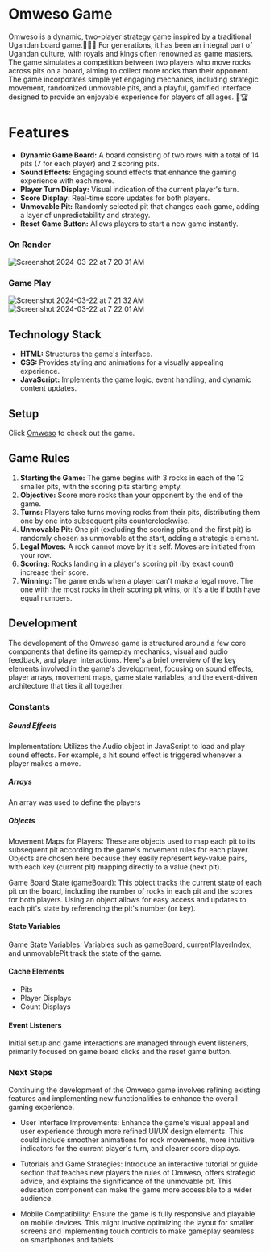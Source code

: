 # Omweso Game 
Omweso is a dynamic, two-player strategy game inspired by a traditional Ugandan board game.🎲🇺🇬 
For generations, it has been an integral part of Ugandan culture, with royals and kings often renowned as game masters. The game simulates a competition between two players who move rocks across pits on a board, aiming to collect more rocks than their opponent. The game incorporates simple yet engaging mechanics, including strategic movement, randomized unmovable pits, and a playful, gamified interface designed to provide an enjoyable experience for players of all ages. 👑🏆

# Features
- **Dynamic Game Board:** A board consisting of two rows with a total of 14 pits (7 for each player) and 2 scoring pits.
- **Sound Effects:** Engaging sound effects that enhance the gaming experience with each move.
- **Player Turn Display:** Visual indication of the current player's turn.
- **Score Display:** Real-time score updates for both players.
- **Unmovable Pit:** Randomly selected pit that changes each game, adding a layer of unpredictability and strategy.
- **Reset Game Button:** Allows players to start a new game instantly.

### On Render
![Screenshot 2024-03-22 at 7 20 31 AM](https://github.com/fahdm/Omweso/assets/8414726/4031e633-a638-4321-942b-49e159d55b60)

### Game Play
![Screenshot 2024-03-22 at 7 21 32 AM](https://github.com/fahdm/Omweso/assets/8414726/f00fd607-2c40-4837-9326-755c54f90aab)
![Screenshot 2024-03-22 at 7 22 01 AM](https://github.com/fahdm/Omweso/assets/8414726/af19b053-e88f-413d-9bc6-a1dc8b143985)

## Technology Stack

- **HTML:** Structures the game's interface.
- **CSS:** Provides styling and animations for a visually appealing experience.
- **JavaScript:** Implements the game logic, event handling, and dynamic content updates.

## Setup

Click [Omweso](https://fahdm.github.io/Omweso/) to check out the game.


## Game Rules

1. **Starting the Game:** The game begins with 3 rocks in each of the 12 smaller pits, with the scoring pits starting empty.
2. **Objective:** Score more rocks than your opponent by the end of the game.
3. **Turns:** Players take turns moving rocks from their pits, distributing them one by one into subsequent pits counterclockwise.
4. **Unmovable Pit:** One pit (excluding the scoring pits and the first pit) is randomly chosen as unmovable at the start, adding a strategic element.
5. **Legal Moves:**   A rock cannot move by it's self. Moves are initiated from your row.
6. **Scoring:** Rocks landing in a player's scoring pit (by exact count) increase their score.
7. **Winning:** The game ends when a player can't make a legal move. The one with the most rocks in their scoring pit wins, or it's a tie if both have equal numbers.

## Development
The development of the Omweso game is structured around a few core components that define its gameplay mechanics, visual and audio feedback, and player interactions. Here's a brief overview of the key elements involved in the game's development, focusing on sound effects, player arrays, movement maps, game state variables, and the event-driven architecture that ties it all together.

### Constants
##### Sound Effects
Implementation: Utilizes the Audio object in JavaScript to load and play sound effects. 
For example, a hit sound effect is triggered whenever a player makes a move.

##### Arrays 
An array was used to define the players

##### Objects
Movement Maps for Players: These are objects used to map each pit to its subsequent pit according to the game's movement rules for each player. Objects are chosen here because they easily represent key-value pairs, with each key (current pit) mapping directly to a value (next pit).

Game Board State (gameBoard): This object tracks the current state of each pit on the board, including the number of rocks in each pit and the scores for both players. Using an object allows for easy access and updates to each pit's state by referencing the pit's number (or key).

#### State Variables
Game State Variables: Variables such as gameBoard, currentPlayerIndex, and unmovablePit track the state of the game.

#### Cache Elements

* Pits
* Player Displays
* Count Displays

#### Event Listeners
Initial setup and game interactions are managed through event listeners, primarily focused on game board clicks and the reset game button.

### Next Steps

Continuing the development of the Omweso game involves refining existing features and implementing new functionalities to enhance the overall gaming experience. 

* User Interface Improvements: Enhance the game's visual appeal and user experience through more refined UI/UX design elements. This could include smoother animations for rock movements, more intuitive indicators for the current player's turn, and clearer score displays.
  
* Tutorials and Game Strategies: Introduce an interactive tutorial or guide section that teaches new players the rules of Omweso, offers strategic advice, and explains the significance of the unmovable pit. This education component can make the game more accessible to a wider audience.
  
* Mobile Compatibility: Ensure the game is fully responsive and playable on mobile devices. This might involve optimizing the layout for smaller screens and implementing touch controls to make gameplay seamless on smartphones and tablets.


